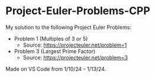 # Project-Euler-Problems-CPP
My solution to the following Project Euler Problems:
- Problem 1 (Multiples of 3 or 5)
    - Source: https://projecteuler.net/problem=1
- Problem 3 (Largest Prime Factor)
    - Source: https://projecteuler.net/problem=3
    
Made on VS Code from 1/10/24 - 1/13/24.